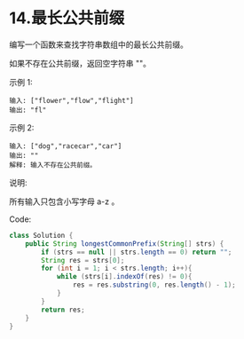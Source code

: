 # 14.最长公共前缀
编写一个函数来查找字符串数组中的最长公共前缀。

如果不存在公共前缀，返回空字符串 ""。

示例 1:
```
输入: ["flower","flow","flight"]
输出: "fl"
```
示例 2:
```
输入: ["dog","racecar","car"]
输出: ""
解释: 输入不存在公共前缀。
```
说明:

所有输入只包含小写字母 a-z 。

Code:
```java
class Solution {
    public String longestCommonPrefix(String[] strs) {
        if (strs == null || strs.length == 0) return "";
        String res = strs[0];
        for (int i = 1; i < strs.length; i++){
            while (strs[i].indexOf(res) != 0){
                res = res.substring(0, res.length() - 1);
            }
        }
        return res;
    }
}
```